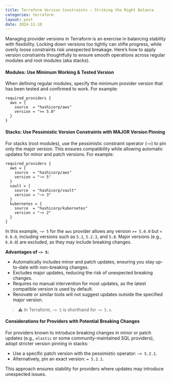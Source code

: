 ```yaml
---
title: Terraform Version Constraints — Striking the Right Balance
categories: terraform
layout: post
date: 2024-12-10
---
```


Managing provider versions in Terraform is an exercise in balancing stability
with flexibility. Locking down versions too tightly can stifle progress, while
overly loose constraints risk unexpected breakage. Here’s how to apply version
constraints thoughtfully to ensure smooth operations across regular modules and
root modules (aka stacks).

#### Modules: Use Minimum Working & Tested Version

When defining regular modules, specify the minimum provider version that has been
tested and confirmed to work. For example:

```hcl
required_providers {
  aws = {
    source  = "hashicorp/aws"
    version = ">= 5.0"
  }
}
```

#### Stacks: Use Pessimistic Version Constraints with MAJOR Version Pinning

For stacks (root modules), use the pessimistic constraint operator (`~>`) to
pin only the major version. This ensures compatibility while allowing automatic
updates for minor and patch versions. For example:

```hcl
required_providers {
  aws = {
    source  = "hashicorp/aws"
    version = "~> 5"
  }
  vault = {
    source  = "hashicorp/vault"
    version = "~> 3"
  }
  kubernetes = {
    source  = "hashicorp/kubernetes"
    version = "~> 2"
  }
}
```

In this example, `~> 5` for the `aws` provider allows any version `>= 5.0.0`
but `< 6.0.0`, including versions such as `5.1`, `5.2.3`, and `5.8`. Major
versions (e.g., `6.0.0`) are excluded, as they may include breaking changes.

**Advantages of `~> 5`:**

- Automatically includes minor and patch updates, ensuring you stay up-to-date
  with non-breaking changes.
- Excludes major updates, reducing the risk of unexpected breaking changes.
- Requires no manual intervention for most updates, as the latest compatible
  version is used by default.
- Renovate or similar tools will not suggest updates outside the specified
  major version.

> ⚠️ In Terraform, `~> 5` is shorthand for `~> 5.x`.

#### Considerations for Providers with Potential Breaking Changes

For providers known to introduce breaking changes in minor or patch updates
(e.g., `elastic` or some community-maintained SQL providers), adopt stricter
version pinning in stacks:

- Use a specific patch version with the pessimistic operator: `~> 5.2.1`.
- Alternatively, pin an exact version: `= 5.2.1`.

This approach ensures stability for providers where updates may introduce
unexpected issues.
